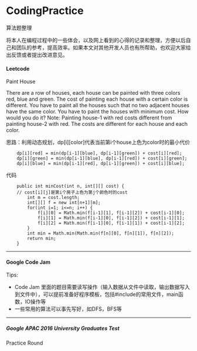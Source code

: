# CodingPractice
算法题整理

将本人在编程过程中的一些体会，以及网上看到的心得的记录和整理，方便以后自己和团队的参考，提高效率。如果本文对其他开发人员也有所帮助，也欢迎大家给出反馈或者提出改进意见。

#### Leetcode

Paint House

There are a row of houses, each house can be painted with three colors red, blue and green. The cost of painting each house with a certain color is different. You have to paint all the houses such that no two adjacent houses have the same color. You have to paint the houses with minimum cost. How would you do it? Note: Painting house-1 with red costs different from painting house-2 with red. The costs are different for each house and each color.

思路：利用动态规划，dp[i][color]代表当前第i个house上色为color时的最小代价

        dp[i][red] = min(dp[i-1][blue], dp[i-1][green]) + cost[i][red];
        dp[i][green] = min(dp[i-1][blue], dp[i-1][red]) + cost[i][green];
        dp[i][blue] = min(dp[i-1][red], dp[i-1][green]) + cost[i][blue];
        
代码

        public int minCost(int n, int[][] cost) {
        // cost[i][j]是第i个房子上色为第j个颜色时的cost
	        int m = cost.length;
	        int[][] f = new int[n+1][m];
	        for(int i=1; i<=n; i++) {
		        f[i][0] = Math.min(f[i-1][1], f[i-1][2]) + cost[i-1][0];
		        f[i][1] = Math.min(f[i-1][0], f[i-1][2]) + cost[i-1][1];
		        f[i][2] = Math.min(f[i-1][0], f[i-1][1]) + cost[i-1][2];
	        }
	        int min = Math.min(Math.min(f[n][0], f[n][1]), f[n][2]);
	        return min;
        }

---

#### Google Code Jam

Tips: 
*	Code Jam 里面的题目需要读写操作（输入数据从文件中读取，输出数据写入到文件中），可以提前准备好程序模板，包括#include的常用文件，main函数，IO操作等
*	一些常用的算法可以事先写好，如DFS，BFS等

---

##### Google APAC 2016 University Graduates Test

Practice Round

